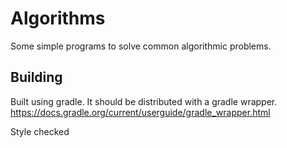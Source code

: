 # Algorithms

Some simple programs to solve common algorithmic problems.

## Building
Built using gradle. It should be distributed with a gradle wrapper.
https://docs.gradle.org/current/userguide/gradle_wrapper.html

Style checked
